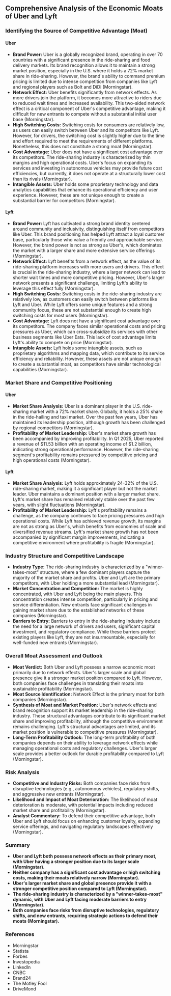 ## Comprehensive Analysis of the Economic Moats of Uber and Lyft

### Identifying the Source of Competitive Advantage (Moat)

#### Uber
- **Brand Power:** Uber is a globally recognized brand, operating in over 70 countries with a significant presence in the ride-sharing and food delivery markets. Its brand recognition allows it to maintain a strong market position, especially in the U.S. where it holds a 72% market share in ride-sharing. However, the brand's ability to command premium pricing is limited due to intense competition from companies like Lyft and regional players such as Bolt and DiDi (Morningstar).
- **Network Effect:** Uber benefits significantly from network effects. As more drivers join the platform, it becomes more attractive to riders due to reduced wait times and increased availability. This two-sided network effect is a critical component of Uber's competitive advantage, making it difficult for new entrants to compete without a substantial initial user base (Morningstar).
- **High Switching Costs:** Switching costs for consumers are relatively low, as users can easily switch between Uber and its competitors like Lyft. However, for drivers, the switching cost is slightly higher due to the time and effort required to meet the requirements of different platforms. Nonetheless, this does not constitute a strong moat (Morningstar).
- **Cost Advantage:** Uber does not have a significant cost advantage over its competitors. The ride-sharing industry is characterized by thin margins and high operational costs. Uber's focus on expanding its services and investing in autonomous vehicles may provide future cost efficiencies, but currently, it does not operate at a structurally lower cost than its rivals (Morningstar).
- **Intangible Assets:** Uber holds some proprietary technology and data analytics capabilities that enhance its operational efficiency and user experience. However, these are not unique enough to create a substantial barrier for competitors (Morningstar).

#### Lyft
- **Brand Power:** Lyft has cultivated a strong brand identity centered around community and inclusivity, distinguishing itself from competitors like Uber. This brand positioning has helped Lyft attract a loyal customer base, particularly those who value a friendly and approachable service. However, the brand power is not as strong as Uber's, which dominates the market with a larger share and more extensive service offerings (Morningstar).
- **Network Effect:** Lyft benefits from a network effect, as the value of its ride-sharing platform increases with more users and drivers. This effect is crucial in the ride-sharing industry, where a larger network can lead to shorter wait times and more competitive pricing. However, Uber's larger network presents a significant challenge, limiting Lyft's ability to leverage this effect fully (Morningstar).
- **High Switching Costs:** Switching costs in the ride-sharing industry are relatively low, as customers can easily switch between platforms like Lyft and Uber. While Lyft offers some unique features and a strong community focus, these are not substantial enough to create high switching costs for most users (Morningstar).
- **Cost Advantage:** Lyft does not have a significant cost advantage over its competitors. The company faces similar operational costs and pricing pressures as Uber, which can cross-subsidize its services with other business segments like Uber Eats. This lack of cost advantage limits Lyft's ability to compete on price (Morningstar).
- **Intangible Assets:** Lyft holds some intangible assets, such as proprietary algorithms and mapping data, which contribute to its service efficiency and reliability. However, these assets are not unique enough to create a substantial moat, as competitors have similar technological capabilities (Morningstar).

### Market Share and Competitive Positioning

#### Uber
- **Market Share Analysis:** Uber is a dominant player in the U.S. ride-sharing market with a 72% market share. Globally, it holds a 25% share in the ride-hailing and taxi market. Over the past few years, Uber has maintained its leadership position, although growth has been challenged by regional competitors (Morningstar).
- **Profitability of Market Leadership:** Uber's market share growth has been accompanied by improving profitability. In Q1 2025, Uber reported a revenue of $11.53 billion with an operating income of $1.2 billion, indicating strong operational performance. However, the ride-sharing segment's profitability remains pressured by competitive pricing and high operational costs (Morningstar).

#### Lyft
- **Market Share Analysis:** Lyft holds approximately 24-32% of the U.S. ride-sharing market, making it a significant player but not the market leader. Uber maintains a dominant position with a larger market share. Lyft's market share has remained relatively stable over the past few years, with slight fluctuations (Morningstar).
- **Profitability of Market Leadership:** Lyft's profitability remains a challenge, as the company continues to face pricing pressures and high operational costs. While Lyft has achieved revenue growth, its margins are not as strong as Uber's, which benefits from economies of scale and diversified revenue streams. Lyft's market share growth has not been accompanied by significant margin improvements, indicating a competitive environment where profitability is fragile (Morningstar).

### Industry Structure and Competitive Landscape

- **Industry Type:** The ride-sharing industry is characterized by a "winner-takes-most" structure, where a few dominant players capture the majority of the market share and profits. Uber and Lyft are the primary competitors, with Uber holding a more substantial lead (Morningstar).
- **Market Concentration and Competition:** The market is highly concentrated, with Uber and Lyft being the main players. This concentration creates intense competition, particularly in pricing and service differentiation. New entrants face significant challenges in gaining market share due to the established networks of these companies (Morningstar).
- **Barriers to Entry:** Barriers to entry in the ride-sharing industry include the need for a large network of drivers and users, significant capital investment, and regulatory compliance. While these barriers protect existing players like Lyft, they are not insurmountable, especially for well-funded new entrants (Morningstar).

### Overall Moat Assessment and Outlook

- **Moat Verdict:** Both Uber and Lyft possess a narrow economic moat primarily due to network effects. Uber's larger scale and global presence give it a stronger market position compared to Lyft. However, both companies face challenges in translating their moats into sustainable profitability (Morningstar).
- **Moat Source Identification:** Network Effect is the primary moat for both companies (Morningstar).
- **Synthesis of Moat and Market Position:** Uber's network effects and brand recognition support its market leadership in the ride-sharing industry. These structural advantages contribute to its significant market share and improving profitability, although the competitive environment remains challenging. Lyft's structural advantages are limited, and its market position is vulnerable to competitive pressures (Morningstar).
- **Long-Term Profitability Outlook:** The long-term profitability of both companies depends on their ability to leverage network effects while managing operational costs and regulatory challenges. Uber's larger scale provides a better outlook for durable profitability compared to Lyft (Morningstar).

### Risk Analysis

- **Competitive and Industry Risks:** Both companies face risks from disruptive technologies (e.g., autonomous vehicles), regulatory shifts, and aggressive new entrants (Morningstar).
- **Likelihood and Impact of Moat Deterioration:** The likelihood of moat deterioration is moderate, with potential impacts including reduced market share and profitability (Morningstar).
- **Analyst Commentary:** To defend their competitive advantage, both Uber and Lyft should focus on enhancing customer loyalty, expanding service offerings, and navigating regulatory landscapes effectively (Morningstar).

### Summary

- **Uber and Lyft both possess network effects as their primary moat, with Uber having a stronger position due to its larger scale (Morningstar).**
- **Neither company has a significant cost advantage or high switching costs, making their moats relatively narrow (Morningstar).**
- **Uber's larger market share and global presence provide it with a stronger competitive position compared to Lyft (Morningstar).**
- **The ride-sharing industry is characterized by a "winner-takes-most" dynamic, with Uber and Lyft facing moderate barriers to entry (Morningstar).**
- **Both companies face risks from disruptive technologies, regulatory shifts, and new entrants, requiring strategic actions to defend their moats (Morningstar).**

### References

- Morningstar
- Statista
- Forbes
- Investopedia
- LinkedIn
- CNBC
- Brand24
- The Motley Fool
- DriveMond